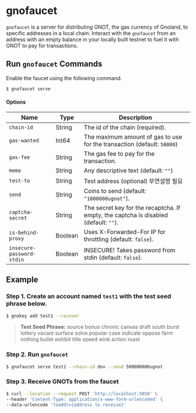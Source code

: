 # gnofaucet

`gnofaucet` is a server for distributing GNOT, the gas currency of Gnoland, to specific addresses in a local chain. Interact with the `gnofaucet` from an address with an empty balance in your locally built testnet to fuel it with GNOT to pay for transactions.

## Run `gnofaucet` Commands

Enable the faucet using the following command.&#x20;

```bash
$ gnofaucet serve
```

#### **Options**

| Name                      | Type    | Description                                                                          |
| ------------------------- | ------- |--------------------------------------------------------------------------------------|
| `chain-id`                | String  | The id of the chain (required).                                                      |
| `gas-wanted`              | Int64   | The maximum amount of gas to use for the transaction (default: `50000`)              |
| `gas-fee`                 | String  | The gas fee to pay for the transaction.                                              |
| `memo`                    | String  | Any descriptive text (default: `""`)                                                 |
| `test-to`                 | String  | Test address (optional) 부연설명 필요                                                      |
| `send`                    | String  | Coins to send (default: `"1000000ugnot"`).                                           |
| `captcha-secret`          | String  | The secret key for the recaptcha. If empty, the captcha is disabled (default: `""`). |
| `is-behind-proxy`         | Boolean | Uses X-Forwarded-For IP for throttling (default: `false`).                           |
| `insecure-password-stdin` | Boolean | INSECURE! Takes password from stdin (default: `false`).                              |

## Example

### **Step 1. Create an account named `test1` with the test seed phrase below.**

```bash
$ gnokey add test1 --recover
```

> **Test Seed Phrase:** source bonus chronic canvas draft south burst lottery vacant surface solve popular case indicate oppose farm nothing bullet exhibit title speed wink action roast

### **Step 2. Run `gnofaucet`**

```bash
$ gnofaucet serve test1 --chain-id dev --send 500000000ugnot
```

### **Step 3. Receive GNOTs from the faucet**

```bash
$ curl --location --request POST 'http://localhost:5050' \
--header 'Content-Type: application/x-www-form-urlencoded' \
--data-urlencode 'toaddr={address to receive}'
```
